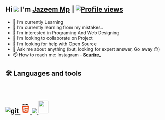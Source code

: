 ## Hi <img src="https://raw.githubusercontent.com/MartinHeinz/MartinHeinz/master/wave.gif" width="25px"> I'm [Jazeem Mp](https://jazeemmp.gq) | [![Profile views](https://komarev.com/ghpvc/?username=jazeemmp&label=Profile%20views)](https://github.com/jazeemmp)

- 🔭 I’m currently Learning
- 🌱 I’m currently learning from my mistakes..
- 👀 I’m interested in Programing And Web Designing
- 👯 I’m looking to collaborate on Project
- 🤔 I’m looking for help with Open Source
- 💬 Ask me about anything (but, looking for expert answer, Go away 😑)
- 📫 How to reach me: Instagram - [**Scurire_**](https://www.instagram.com/scurire_/?hl=en)


## 🛠️ Languages and tools
</br>
 
<a href="https://git-scm.com/" class="padded" target="_blank"> <img src="https://www.vectorlogo.zone/logos/git-scm/git-scm-icon.svg" alt="git" width="30" height="30"/> </a> 
<a href="https://www.w3.org/html/" class="padded" target="_blank"> <img src="https://raw.githubusercontent.com/devicons/devicon/master/icons/html5/html5-original-wordmark.svg" alt="html5" width="30" height="30"/> </a> 
<a href="https://www.w3schools.com/css/" class="padded" target="_blank"> <img src="https://cdn-icons-png.flaticon.com/128/732/732190.png" widtj="30" height="30"/> </a>
<img src="https://www.freepnglogos.com/uploads/javascript-png/javascript-logo-transparent-logo-javascript-images-3.png" width="30" height="40"/>
---
